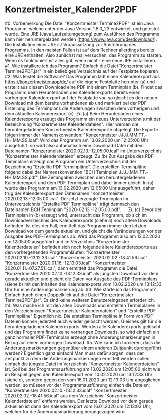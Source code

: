 # Konzertmeister_Kalender2PDF

#0. Vorbemerkung
Die Datei "Konzertmeister Termine2PDF" ist ein Java Programm, welche unter der Java Version 1.8.0_23 entwickelt und getestet wurde. Eine JRE (Java Laufzeitumgebung) zum Ausführen des Programms kann hier heruntergeladen werden (https://www.java.com/de/download/). Die Installation einer JRE ist Voraussetzung zur Ausführung des Programms. In den meisten Fällen ist auf dem Rechner allerdings bereits eine JRE enthalten. Also zunächst mal versuchen, das Programm zu starten. Wenn es funktioniert ist alles gut, wenn nicht - eine neue JRE installieren.
#1. Wie installiere ich das Programm?
Einfach die Datei "Konzertmeister Termine2PDF.jar" in ein beliebiges Verzeichnis auf der Festplatte kopieren
#2. Was leistet die Software?
Das Programm lädt einen Kalenderexport aus https://konzertmeister.app/de/ auf die eigene Festplatte herunter (a) und erstellt aus diesem Download eine PDF mit einem Terminplan (b). Findet das Programm beim Herunterladen des Kalenderexports bereits einen vorherigen Kalenderexport auf der Festplatte vor, so gleicht es den neuen Download mit dem bereits vorhandenen ab und markiert bei der PDF Erstellung des Terminplans die Änderungen zwischen dem vorherigen und dem aktuellen Kalenderexport (c).
Zu (a)
Beim Herunterladen eines Kalenderexports erzeugt das Programm ein neues Unterverzeichnis mit der Bezeichnung "Konzertmeister Kalenderdateien". Hier werden die heruntergeladenen Konzertmeister Kalenderexporte abgelegt. Die Exporte folgen immer der Namenskonvention: "Konzertmeister JJJJ.MM.TT.-HH.MM.SS.ical". Wird das Programm am 13.02.2020 um 12:05:00 Uhr ausgeführt, so wird also automatisch eine Download-Datei mit dem Dateinamen "Konzertmeister 2020.02.13.-12.05.00.ical" im Unterverzeichnis "Konzertmeister Kalenderdateien" erzeugt.
Zu (b)
Zur Ausgabe des PDF-Teminplans erzeugt das Programm ein Unterverzeichnis mit der Bezeichnung "Erstellte PDF Terminpläne". Die erstellten Terminpläne folgend dabei der Namenskonvention "BCH Teminplan JJJJ.MM-TT.-HH.MM.SS.pdf". Die Zeitangaben zwischen dem heruntergeladenen Kalenderexport und dem PDF Terminplan sind dabei immer gleich. In (a) wurde das Programm am 13.02.2020 um 12:05:00 Uhr ausgeführt, daher trug der Kalenderexport den Dateinamen "Konzertmeister 2020.02.13.-12.05.00.ical". Der jetzt erzeugte Terminplan im Unterverzeichnis "Erstellte PDF Terminpläne" trägt demnach den Dateinamen BCH Teminplan "2020-02.13.-12.05.00.pdf". 
 
Zu (c)
Bevor der Terminplan in (b) erzeugt wird, untersucht das Programm, ob sich im Downloadverzeichnis des Kalenderexports (siehe a) noch ältere Downloads befinden. Ist dies der Fall, ermittelt das Programm immer den letzten Download vor dem gerade aktuellen, und gleicht die Veränderungen vor der Ausgabe des PDF-Terminplans ab. Wird das Programm also am 13.02.2020 um 12:05:00 ausgeführt und im Verzeichnis "Konzertmeister Kalenderdateien" befinden sich noch folgende ältere Kalenderexports aus den vorhergehenden Programmläufen:
"Konzertmeister 2020.02.10.-13.12.33.ical"
"Konzertmeister 2020.02.02.-18.41.56.ical"
"Konzertmeister 2020.01.16.-12.13.03.ical"
"Konzertmeister 2020.01.11.-07.27.51.ical",
dann ermittelt das Programm die Datei "Konzertmeister 2020.02.10.-13.12.33.ical" als jüngsten Download vor dem gerade aktuellen und gleicht die Daten vor Ausgabe des PDF-Terminplans (siehe b) mit den Inhalten des Kalenderexports vom 10.02.2020 um 13:12:33 Uhr für eine Änderungsmarkierung ab.
#3. Wie starte ich das Programm?
Einfach durch einen Doppelklick auf die Datei "Konzertmeister Termine2PDF.jar". Es sind keine weiteren Benutzereingaben erforderlich.
#4. Was mache ich mit den alten Downloads und erstellten Terminplänen in den Verzeichnissen "Konzertmeister Kalenderdateien" und "Erstellte PDF Terminpläne"
Eigentlich nix. Die erstellten Terminpläne in Form von PDF Dateien können jederzeit auch wieder gelöscht werden. Gleiches gilt für die heruntergeladenen Kalenderexports. Werden alle Kalenderexports gelöscht und das Programm findet keine vorherigen Downloads, so wird einfach ein ganz normaler PDF-Terminplan erzeugt ohne Änderungsmarkierungen in Bezug auf einen vorherigen Download.
#5. Wie kann ich forcieren, dass die Änderungsmarkierungen gegenüber einem anderen Zeitpunkt durchgeführt werden?
Eigentlich ganz einfach! Man muss dafür sorgen, dass der Zeitpunkt zu dem die Änderungsmarkierungen ermittelt werden sollen, einfach die jüngste Datei im Verzeichnis "Konzertmeister Kalenderdateien" ist. 
Soll bei der Programmausführung am 13.02.2020 um 12:05:00 nicht wie im Beispiel gegen den Kalenderexport vom 10.02.2020 um 13:12:33 Uhr (siehe c), sondern gegen den vom 16.01.2020 um 12:13:03 Uhr abgeglichen werden, so müssen vor der Programmausführung einfach die Dateien:
"Konzertmeister 2020.02.10.-13.12.33.ical"
"Konzertmeister 2020.02.02.-18.41.56.ical"
aus dem Verzeichnis "Konzertmeister Kalenderdateien" entfernt werden. Der letzte Download vor dem gerade aktuellen ist dann der Kalenderexport vom 16.01.2020 um 12:13:03 Uhr, welcher für die Änderungsmarkierung herangezogen wird.
